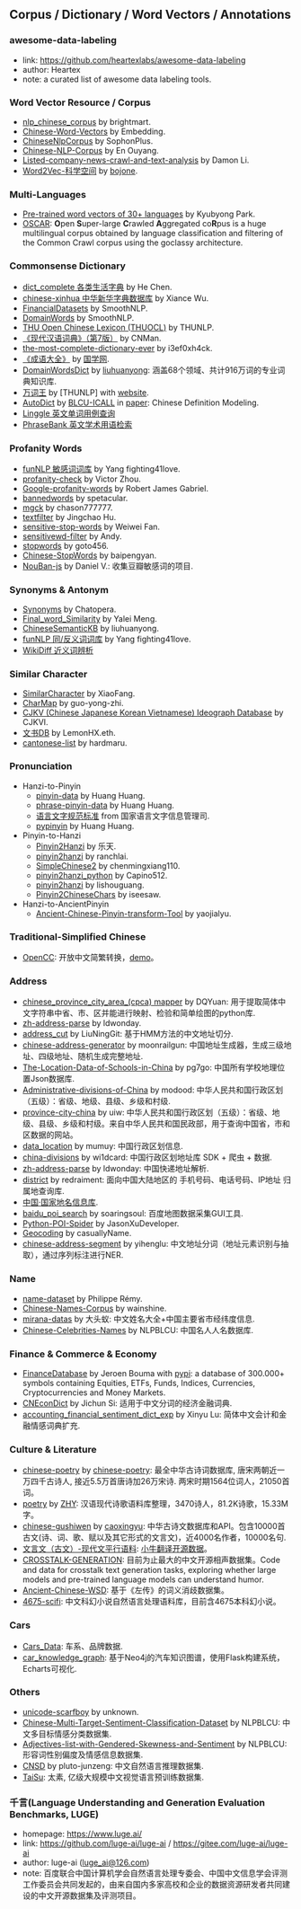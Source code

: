 ## **Corpus / Dictionary / Word Vectors / Annotations**


### awesome-data-labeling
  * link: https://github.com/heartexlabs/awesome-data-labeling
  * author: Heartex
  * note: a curated list of awesome data labeling tools.

### Word Vector Resource / Corpus
  * [nlp_chinese_corpus](https://github.com/brightmart/nlp_chinese_corpus) by brightmart.
  * [Chinese-Word-Vectors](https://github.com/Embedding/Chinese-Word-Vectors) by Embedding.
  * [ChineseNlpCorpus](https://github.com/SophonPlus/ChineseNlpCorpus) by SophonPlus.
  * [Chinese-NLP-Corpus](https://github.com/OYE93/Chinese-NLP-Corpus) by En Ouyang.
  * [Listed-company-news-crawl-and-text-analysis](https://github.com/DemonDamon/Listed-company-news-crawl-and-text-analysis) by Damon Li.
  * [Word2Vec-科学空间](https://spaces.ac.cn/archives/4304) by [bojone](https://github.com/bojone).
  
### Multi-Languages
  * [Pre-trained word vectors of 30+ languages](https://github.com/Kyubyong/wordvectors) by Kyubyong Park.
  * [OSCAR](https://oscar-corpus.com/): **O**pen **S**uper-large **C**rawled **A**ggregated co**R**pus is a huge multilingual corpus obtained by language classification and filtering of the Common Crawl corpus using the goclassy architecture.

### Commonsense Dictionary
  * [dict_complete 各类生活字典](https://github.com/hee0624/dict_complete) by He Chen.
  * [chinese-xinhua 中华新华字典数据库](https://github.com/pwxcoo/chinese-xinhua) by Xiance Wu.
  * [FinancialDatasets](https://github.com/smoothnlp/FinancialDatasets) by SmoothNLP.
  * [DomainWords](https://github.com/smoothnlp/DomainWords) by SmoothNLP.
  * [THU Open Chinese Lexicon (THUOCL)](https://github.com/thunlp/THUOCL) by THUNLP.
  * [《现代汉语词典》（第7版）](https://github.com/CNMan/XDHYCD7th) by CNMan.
  * [the-most-complete-dictionary-ever](https://github.com/i3ef0xh4ck/the-most-complete-dictionary-ever) by i3ef0xh4ck.
  * [《成语大全》](http://www.guoxue.com/chengyu/CYML.htm) by [国学网](www.guoxue.com).
  * [DomainWordsDict](https://github.com/liuhuanyong/DomainWordsDict) by [liuhuanyong](https://github.com/liuhuanyong): 涵盖68个领域、共计916万词的专业词典知识库.
  * [万词王](https://github.com/thunlp/WantWords) by [THUNLP] with [website](https://wantwords.thunlp.org/).
  * [AutoDict](https://github.com/blcuicall/AutoDict) by [BLCU-ICALL](https://github.com/blcuicall) in [paper](https://arxiv.org/abs/1905.06512): Chinese Definition Modeling.
  * [Linggle 英文单词用例查询](https://linggle.com/)
  * [PhraseBank 英文学术用语检索](https://www.phrasebank.manchester.ac.uk/)
  
### Profanity Words
  * [funNLP 敏感词词库](https://github.com/fighting41love/funNLP) by Yang fighting41love.
  * [profanity-check](https://github.com/vzhou842/profanity-check) by Victor Zhou.
  * [Google-profanity-words](https://github.com/RobertJGabriel/Google-profanity-words) by Robert James Gabriel.
  * [bannedwords](https://github.com/spetacular/bannedwords) by spetacular.
  * [mgck](https://github.com/chason777777/mgck) by chason777777.
  * [textfilter](https://github.com/observerss/textfilter) by Jingchao Hu.
  * [sensitive-stop-words](https://github.com/fwwdn/sensitive-stop-words) by Weiwei Fan.
  * [sensitivewd-filter](https://github.com/andyzty/sensitivewd-filter) by Andy.
  * [stopwords](https://github.com/goto456/stopwords) by goto456.
  * [Chinese-StopWords](https://github.com/baipengyan/Chinese-StopWords) by baipengyan.
  * [NouBan-js](https://github.com/drrouen/NouBan-js) by Daniel V.: 收集豆瓣敏感词的项目.

### Synonyms & Antonym
  * [Synonyms](https://github.com/chatopera/Synonyms) by Chatopera.
  * [Final_word_Similarity](https://github.com/yaleimeng/Final_word_Similarity) by Yalei Meng.
  * [ChineseSemanticKB](https://github.com/liuhuanyong/ChineseSemanticKB) by liuhuanyong.
  * [funNLP 同/反义词词库](https://github.com/fighting41love/funNLP) by Yang fighting41love.
  * [WikiDiff 近义词辨析](https://wikidiff.com/)

### Similar Character
  * [SimilarCharacter](https://github.com/contr4l/SimilarCharacter) by XiaoFang.
  * [CharMap](https://github.com/guo-yong-zhi/CharMap) by guo-yong-zhi.
  * [CJKV (Chinese Japanese Korean Vietnamese) Ideograph Database](https://github.com/cjkvi) by CJKVI.
  * [文书DB](https://github.com/LemonHX/wenshudb) by LemonHX.eth.
  * [cantonese-list](https://github.com/hardmaru/cantonese-list) by hardmaru.

### Pronunciation
  * Hanzi-to-Pinyin
    - [pinyin-data](https://github.com/mozillazg/pinyin-data) by Huang Huang.
    - [phrase-pinyin-data](https://github.com/mozillazg/phrase-pinyin-data) by Huang Huang.
    - [语言文字规范标准](http://www.moe.gov.cn/s78/A19/A19_ztzl/ztzl_yywzgfbz/) from 国家语言文字信息管理司.
    - [pypinyin](https://pypi.org/project/pypinyin/) by Huang Huang.
  * Pinyin-to-Hanzi
    - [Pinyin2Hanzi](https://github.com/letiantian/Pinyin2Hanzi) by 乐天.
    - [pinyin2hanzi](https://github.com/ranchlai/pinyin2hanzi) by ranchlai.
    - [SimpleChinese2](https://github.com/chenmingxiang110/SimpleChinese2) by chenmingxiang110.
    - [pinyin2hanzi_python](https://github.com/Capino512/pinyin2hanzi_python) by Capino512.
    - [pinyin2hanzi](https://github.com/lishouguang/pinyin2hanzi) by lishouguang.
    - [Pinyin2ChineseChars](https://github.com/iseesaw/Pinyin2ChineseChars) by iseesaw.
  * Hanzi-to-AncientPinyin
    - [Ancient-Chinese-Pinyin-transform-Tool](https://github.com/yaojialyu/Ancient-Chinese-Pinyin-transform-Tool) by yaojialyu.

### Traditional-Simplified Chinese
  * [OpenCC](https://github.com/BYVoid/OpenCC): 开放中文简繁转换，[demo](https://opencc.byvoid.com/)。

### Address
  * [chinese_province_city_area_(cpca) mapper](https://github.com/DQinYuan/chinese_province_city_area_mapper) by DQYuan: 用于提取简体中文字符串中省、市、区并能进行映射、检验和简单绘图的python库.
  * [zh-address-parse](https://github.com/ldwonday/zh-address-parse) by ldwonday.
  * [address_cut](https://github.com/LiuNingGit/address_cut) by LiuNingGit: 基于HMM方法的中文地址切分.
  * [chinese-address-generator](https://github.com/moonrailgun/chinese-address-generator) by moonrailgun: 中国地址生成器，生成三级地址、四级地址、随机生成完整地址.
  * [The-Location-Data-of-Schools-in-China](https://github.com/pg7go/The-Location-Data-of-Schools-in-China) by pg7go: 中国所有学校地理位置Json数据库.
  * [Administrative-divisions-of-China](https://github.com/modood/Administrative-divisions-of-China) by modood: 中华人民共和国行政区划（五级）：省级、地级、县级、乡级和村级.
  * [province-city-china](https://github.com/uiwjs/province-city-china) by uiw: 中华人民共和国行政区划（五级）：省级、地级、县级、乡级和村级。来自中华人民共和国民政部，用于查询中国省，市和区数据的网站。
  * [data_location](https://github.com/mumuy/data_location) by mumuy: 中国行政区划信息.
  * [china-divisions](https://github.com/wi1dcard/china-divisions) by wi1dcard: 中国行政区划地址库 SDK + 爬虫 + 数据.
  * [zh-address-parse](https://github.com/ldwonday/zh-address-parse) by ldwonday: 中国快递地址解析.
  * [district](https://github.com/redraiment/district) by redraiment: 面向中国大陆地区的 手机号码、电话号码、IP地址 归属地查询库.
  * [中国·国家地名信息库](http://dmfw.mca.gov.cn/index.html).
  * [baidu_poi_search](https://github.com/soaringsoul/baidu_poi_search) by soaringsoul: 百度地图数据采集GUI工具.
  * [Python-POI-Spider](https://github.com/JasonXuDeveloper/Python-POI-Spider) by JasonXuDeveloper.
  * [Geocoding](https://github.com/casuallyName/Geocoding) by casuallyName.
  * [chinese-address-segment](https://github.com/yihenglu/chinese-address-segment) by yihenglu: 中文地址分词（地址元素识别与抽取），通过序列标注进行NER.

### Name
  * [name-dataset](https://github.com/philipperemy/name-dataset) by Philippe Rémy.
  * [Chinese-Names-Corpus](https://github.com/wainshine/Chinese-Names-Corpus) by wainshine.
  * [mirana-datas](https://github.com/yiifaa/mirana-datas) by 大头蚁: 中文姓名大全+中国主要省市经纬度信息.
  * [Chinese-Celebrities-Names](https://github.com/NLPBLCU/Chinese-Celebrities-Names) by NLPBLCU: 中国名人人名数据库.

### Finance & Commerce & Economy
  * [FinanceDatabase](https://github.com/JerBouma/FinanceDatabase) by Jeroen Bouma with [pypi](https://pypi.org/project/financedatabase/): a database of 300.000+ symbols containing Equities, ETFs, Funds, Indices, Currencies, Cryptocurrencies and Money Markets.
  * [CNEconDict](https://github.com/sijichun/CNEconDict) by Jichun Si: 适用于中文分词的经济金融词典.
  * [accounting_financial_sentiment_dict_exp](https://github.com/nanabunny/accounting_financial_sentiment_dict_exp) by Xinyu Lu: 简体中文会计和金融情感词典扩充.

### Culture & Literature
  * [chinese-poetry](https://github.com/chinese-poetry/chinese-poetry) by [chinese-poetry](https://shici.store/huajianji/): 最全中华古诗词数据库, 唐宋两朝近一万四千古诗人, 接近5.5万首唐诗加26万宋诗. 两宋时期1564位词人，21050首词。
  * [poetry](https://github.com/sheepzh/poetry) by [ZHY](https://github.com/sheepzh): 汉语现代诗歌语料库整理，3470诗人，81.2K诗歌，15.33M字。
  * [chinese-gushiwen](https://github.com/caoxingyu/chinese-gushiwen) by [caoxingyu](https://github.com/caoxingyu): 中华古诗文数据库和API。包含10000首古文(诗、词、歌、赋以及其它形式的文言文)，近4000名作者，10000名句.
  * [文言文（古文）-现代文平行语料](https://mp.weixin.qq.com/s/kXzg7YRTTecM2vpQU7fL7Q): [小牛翻译开源数据](https://github.com/NiuTrans/Classical-Modern)。
  * [CROSSTALK-GENERATION](https://github.com/anonNo2/crosstalk-generation): 目前为止最大的中文开源相声数据集。Code and data for crosstalk text generation tasks, exploring whether large models and pre-trained language models can understand humor.
  * [Ancient-Chinese-WSD](https://github.com/pxm427/Ancient-Chinese-WSD): 基于《左传》的词义消歧数据集。
  * [4675-scifi](https://github.com/guhhhhaa/4675-scifi): 中文科幻小说自然语言处理语料库，目前含4675本科幻小说。

### Cars
  * [Cars_Data](https://github.com/utf6/Cars_Data): 车系、品牌数据.
  * [car_knowledge_graph](https://github.com/luxuantao/car_knowledge_graph): 基于Neo4j的汽车知识图谱，使用Flask构建系统，Echarts可视化.

### Others
  * [unicode-scarfboy](https://unicode.scarfboy.com/) by unknown.
  * [Chinese-Multi-Target-Sentiment-Classification-Dataset](https://github.com/NLPBLCU/Chinese-Multi-Target-Sentiment-Classification-Dataset) by NLPBLCU: 中文多目标情感分类数据集.
  * [Adjectives-list-with-Gendered-Skewness-and-Sentiment](https://github.com/NLPBLCU/Adjectives-list-with-Gendered-Skewness-and-Sentiment) by NLPBLCU: 形容词性别偏度及情感信息数据集.
  * [CNSD](https://github.com/pluto-junzeng/CNSD) by pluto-junzeng: 中文自然语言推理数据集.
  * [TaiSu](https://github.com/ksOAn6g5/TaiSu): 太素, 亿级大规模中文视觉语言预训练数据集.

### 千言(Language Understanding and Generation Evaluation Benchmarks, LUGE)
  * homepage: https://www.luge.ai/
  * link: https://github.com/luge-ai/luge-ai / https://gitee.com/luge-ai/luge-ai
  * author: luge-ai (luge_ai@126.com)
  * note: 百度联合中国计算机学会自然语言处理专委会、中国中文信息学会评测工作委员会共同发起的，由来自国内多家高校和企业的数据资源研发者共同建设的中文开源数据集及评测项目。
